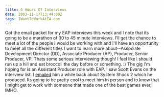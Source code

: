```yaml
---
title: 6 Hours Of Interviews
date: 2003-11-17T13:44:00Z
tags: IWantToWorkAtEA.com
---
```

Got the email packet for my EAP interviews this week and I note that its going to be a marathon of 30 to 45 minute interviews. I'll get the chance to meet a lot of the people I would be working with and I'll have an opportunity to meet all the different titles I want to learn more about--Associate Development Director (DD), Associate Producer (AP), Producer, Senior Producer, VP. Thats some serious interviewing though! I feel like I should run up a hill and eat broccoli the day before or something. :) The gig I'm hoping for is an Assistant Producer role with EAP. I saw Scott Evans on the interview list. I [emailed][1] him a while back about System Shock 2 which he produced. Its going to be pretty cool to meet him in person and to know that I might get to work with someone that made one of the best games ever, IMHO.

 [1]: /system-shock-3.html
